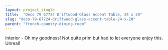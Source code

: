 ```yaml
---
layout: project_single
title:  "Deco 79 67724 Driftwood Glass Accent Table, 24 x 20"
slug: "deco-79-67724-driftwood-glass-accent-table-24-x-20"
parent: "french-country-dining-room"
---
```

Interior - Oh my goodness!  Not quite prim but had to let everyone enjoy this.  Unreal!